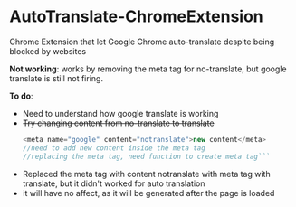 # AutoTranslate-ChromeExtension
Chrome Extension that let Google Chrome auto-translate despite being blocked by websites


**Not working**: works by removing the meta tag for no-translate, but google translate is still not firing. 

**To do**:
* Need to understand how google translate is working
* ~~Try changing content from no-translate to translate~~
  ```javascript
  <meta name="google" content="notranslate">new content</meta> 
  //need to add new content inside the meta tag
  //replacing the meta tag, need function to create meta tag```

* Replaced the meta tag with content notranslate with meta tag with translate, but it didn't worked for auto translation
* it will have no affect, as it will be generated after the page is loaded

